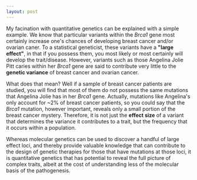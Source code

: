 ```yaml
---
layout: post
---
```

My facination with quantitative genetics can be explained with a simple example. We know that particular variants
within the *Brca1* gene most certainly increase one's chances of developing breast cancer and/or ovarian caner.
To a statistical geneticist, these variants have a **"large effect"**, in that if you possess them, you
most likely or most certainly will develop the trait/disease. However, variants such as those Angelina Jolie Pitt
caries within her *Brca1* gene are said to contribute very little to the **genetic variance**
of breast cancer and ovarian cancer.

What does that mean? Well if a sample of breast cancer patients are studied, you will find that most
of them do not possess the same mutations that Angelina Jolie has in her *Brca1*
gene. Actually, mutations like Angelina's only account for ~2% of breast cancer patients, so you could
say that the *Brca1* mutation, however important, reveals only a small portion of the breast cancer mystery.
Therefore, it is not just the **effect size** of a variant that determines the variance it contributes
to a trait, but the frequency that it occurs within a population.

Whereas molecular genetics can be used to discover a handful of large effect loci, and thereby provide valuable
knowledge that can contribute to the design of genetic therapies for those that have mutations at those loci, 
it is quantitative genetics that has potential to reveal the full picture of complex traits, albeit at the cost of understanding
less of the molecular basis of the pathogenesis.
